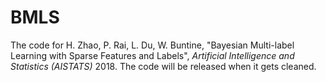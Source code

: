 # BMLS

The code for 
H. Zhao, P. Rai, L. Du, W. Buntine, "Bayesian Multi-label Learning with Sparse Features and Labels", _Artificial Intelligence and Statistics (AISTATS)_ 2018.
The code will be released when it gets cleaned.
